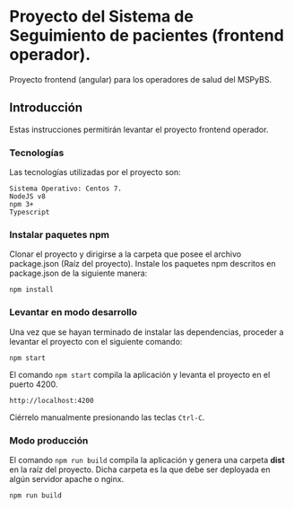 
# Proyecto del Sistema de Seguimiento de pacientes (frontend operador).

Proyecto frontend (angular) para los operadores de salud del MSPyBS.

## Introducción

Estas instrucciones permitirán levantar el proyecto frontend operador.

### Tecnologías

Las tecnologías utilizadas por el proyecto son:

```
Sistema Operativo: Centos 7. 
NodeJS v8
npm 3+
Typescript
```

### Instalar paquetes npm

Clonar el proyecto y dirigirse a la carpeta que posee el archivo package.json (Raíz del proyecto). Instale los paquetes npm descritos en package.json de la siguiente manera:

```shell
npm install
```

### Levantar en modo desarrollo

Una vez que se hayan terminado de instalar las dependencias, proceder a levantar el proyecto con el siguiente comando:

```shell
npm start
```

El comando `npm start` compila la aplicación y levanta el proyecto en el puerto 4200.

```shell
http://localhost:4200
```

Ciérrelo manualmente presionando las teclas `Ctrl-C`.

### Modo producción

El comando `npm run build` compila la aplicación y genera una carpeta **dist** en la raíz del proyecto. Dicha carpeta es la que debe ser deployada en algún servidor apache o nginx.

```shell
npm run build
```

